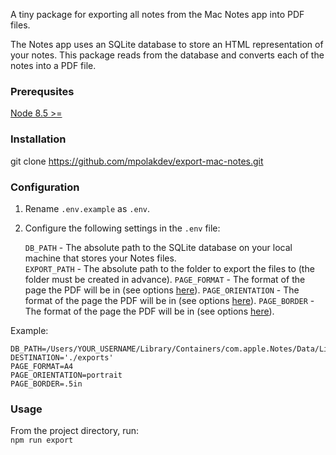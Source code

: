 A tiny package for exporting all notes from the Mac Notes app into PDF files.

The Notes app uses an SQLite database to store an HTML representation of your notes. This package reads from the database and converts each of the notes into a PDF file.

### Prerequsites

[Node 8.5 >=](https://nodejs.org/en/download/current/)

### Installation

git clone https://github.com/mpolakdev/export-mac-notes.git

### Configuration

1. Rename `.env.example` as `.env`.

2. Configure the following settings in the `.env` file:

    `DB_PATH` - The absolute path to the SQLite database on your local machine that stores your Notes files.  
    `EXPORT_PATH` - The absolute path to the folder to export the files to (the folder must be created in advance).
    `PAGE_FORMAT` - The format of the page the PDF will be in (see options [here](https://github.com/bauhausjs/phantom-html2pdf#paper-size)).
    `PAGE_ORIENTATION` - The format of the page the PDF will be in (see options [here](https://github.com/bauhausjs/phantom-html2pdf#paper-size)). 
    `PAGE_BORDER` - The format of the page the PDF will be in (see options [here](https://github.com/bauhausjs/phantom-html2pdf#paper-size)).  

Example:
```
DB_PATH=/Users/YOUR_USERNAME/Library/Containers/com.apple.Notes/Data/Library/Notes/NotesV7.storedata
DESTINATION='./exports'
PAGE_FORMAT=A4
PAGE_ORIENTATION=portrait
PAGE_BORDER=.5in
```

### Usage

From the project directory, run:  
`npm run export`